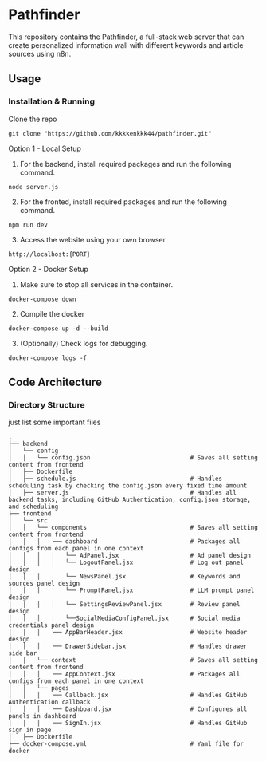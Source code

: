 # Pathfinder

This repository contains the Pathfinder, a full-stack web server that can create personalized information wall with different keywords and article sources using n8n.


## Usage

### Installation & Running

Clone the repo
```
git clone "https://github.com/kkkkenkkk44/pathfinder.git"
```

Option 1 - Local Setup

1. For the backend, install required packages and run the following command.
```
node server.js
```
2. For the fronted, install required packages and run the following command.
```
npm run dev
```
3. Access the website using your own browser.
```
http://localhost:{PORT}
```

Option 2 - Docker Setup

1. Make sure to stop all services in the container.
```
docker-compose down
```
2. Compile the docker
```
docker-compose up -d --build
```
3. (Optionally) Check logs for debugging.
```
docker-compose logs -f
```

## Code Architecture

### Directory Structure
just list some important files

```shell
.
├── backend
│   └── config
│   │   └── config.json                            # Saves all setting content from frontend
│   ├── Dockerfile
│   ├── schedule.js                                # Handles scheduling task by checking the config.json every fixed time amount
│   ├── server.js                                  # Handles all backend tasks, including GitHub Authentication, config.json storage, and scheduling
├── frontend
│   └── src
│   │   └── components                             # Saves all setting content from frontend
│   │   │   └── dashboard                          # Packages all configs from each panel in one context
│   │   │   │   └── AdPanel.jsx                    # Ad panel design
│   │   │   │   └── LogoutPanel.jsx                # Log out panel design
│   │   │   │   └── NewsPanel.jsx                  # Keywords and sources panel design
│   │   │   │   └── PromptPanel.jsx                # LLM prompt panel design
│   │   │   │   └── SettingsReviewPanel.jsx        # Review panel design
│   │   │   │   └──SocialMediaConfigPanel.jsx      # Social media credentials panel design
│   │   │   └── AppBarHeader.jsx                   # Website header design
│   │   │   └── DrawerSidebar.jsx                  # Handles drawer side bar
│   │   └── context                                # Saves all setting content from frontend
│   │   │   └── AppContext.jsx                     # Packages all configs from each panel in one context
│   │   └── pages
│   │   │   └── Callback.jsx                       # Handles GitHub Authentication callback
│   │   │   └── Dashboard.jsx                      # Configures all panels in dashboard
│   │   │   └── SignIn.jsx                         # Handles GitHub sign in page
│   ├── Dockerfile
├── docker-compose.yml                             # Yaml file for docker
```
